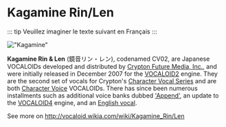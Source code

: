 # Kagamine Rin/Len

::: tip
Veuillez imaginer le texte suivant en Français
:::

!["Kagamine"](https://vignette.wikia.nocookie.net/vocaloid/images/7/76/Rin_len_v4x_design.png/revision/latest/scale-to-width-down/1000?cb=20180822085322#voca-icon 'Kagamine Rin/Len')

**Kagamine Rin & Len** (鏡音リン・レン), codenamed CV02, are Japanese VOCALOIDs
developed and distributed by [Crypton Future Media, Inc.](http://vocaloid.wikia.com/wiki/Crypton_Future_Media,_Inc.),
and were initially released in December 2007 for the [VOCALOID2](http://vocaloid.wikia.com/wiki/VOCALOID2)
engine. They are the second set of vocals for Crypton's [Character Vocal Series](http://vocaloid.wikia.com/wiki/Character_Vocal_Series)
and are both [Character Voice](http://vocaloid.wikia.com/wiki/Character_Voice) VOCALOIDs.
There has since been numerous installments such as additional voice banks dubbed
['Append'](http://vocaloid.wikia.com/wiki/Kagamine_Rin/Len_Append), an update to
the [VOCALOID4](http://vocaloid.wikia.com/wiki/VOCALOID4) engine, and an
[English vocal](http://vocaloid.wikia.com/wiki/Kagamine_Rin/Len_V4_English).

See more on <http://vocaloid.wikia.com/wiki/Kagamine_Rin/Len>
